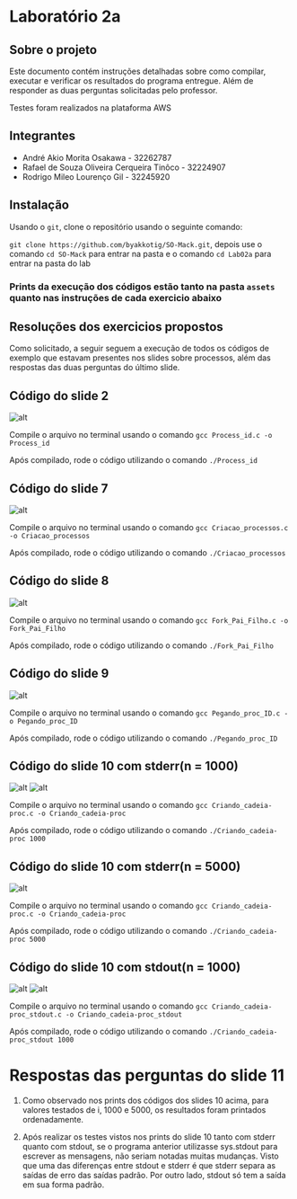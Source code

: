# Laboratório 2a

## Sobre o projeto

Este documento contém instruções detalhadas sobre como compilar, executar e verificar os resultados do programa entregue. Além de responder as duas perguntas solicitadas pelo professor.

Testes foram realizados na plataforma AWS

## Integrantes

- André Akio Morita Osakawa - 32262787
- Rafael de Souza Oliveira Cerqueira Tinôco - 32224907
- Rodrigo Mileo Lourenço Gil - 32245920

## Instalação

Usando o `git`, clone o repositório usando o seguinte comando:

`git clone https://github.com/byakkotig/SO-Mack.git`, depois use o comando `cd SO-Mack` para entrar na pasta e o comando `cd Lab02a` para entrar na pasta do lab

### Prints da execução dos códigos estão tanto na pasta `assets` quanto nas instruções de cada exercicio abaixo

## Resoluções dos exercicios propostos

Como solicitado, a seguir seguem a execução de todos os códigos de exemplo que estavam presentes nos slides sobre processos, além das respostas das duas perguntas do último slide.

## Código do slide 2

![alt](/Lab02a/assets/Process_id.png)

Compile o arquivo no terminal usando o comando `gcc Process_id.c -o Process_id`

Após compilado, rode o código utilizando o comando `./Process_id`

## Código do slide 7

![alt](/Lab02a/assets/Criacao_processos.png)

Compile o arquivo no terminal usando o comando `gcc Criacao_processos.c -o Criacao_processos`

Após compilado, rode o código utilizando o comando `./Criacao_processos`

## Código do slide 8

![alt](/Lab02a/assets/Fork_Pai_Filho.png)

Compile o arquivo no terminal usando o comando `gcc Fork_Pai_Filho.c -o Fork_Pai_Filho`

Após compilado, rode o código utilizando o comando `./Fork_Pai_Filho`

## Código do slide 9

![alt](/Lab02a/assets/Pegando_proc_ID.png)

Compile o arquivo no terminal usando o comando `gcc Pegando_proc_ID.c -o Pegando_proc_ID`

Após compilado, rode o código utilizando o comando `./Pegando_proc_ID`

## Código do slide 10 com stderr(n = 1000)

![alt](/Lab02a/assets/Criando-cadeia-sterr.png)
![alt](/Lab02a/assets/criando_cadeia_sterr2.png)

Compile o arquivo no terminal usando o comando `gcc Criando_cadeia-proc.c -o Criando_cadeia-proc`

Após compilado, rode o código utilizando o comando `./Criando_cadeia-proc 1000`

## Código do slide 10 com stderr(n = 5000)

![alt](/Lab02a/assets/Criando-cadeia-sterr-5000.png)

Compile o arquivo no terminal usando o comando `gcc Criando_cadeia-proc.c -o Criando_cadeia-proc`

Após compilado, rode o código utilizando o comando `./Criando_cadeia-proc 5000`

## Código do slide 10 com stdout(n = 1000)

![alt](/Lab02a/assets/criando-cadeia-stdout.png)
![alt](/Lab02a/assets/criando-cadeia-stdout2.png)

Compile o arquivo no terminal usando o comando `gcc Criando_cadeia-proc_stdout.c -o Criando_cadeia-proc_stdout`

Após compilado, rode o código utilizando o comando `./Criando_cadeia-proc_stdout 1000`

# Respostas das perguntas do slide 11

1) Como observado nos prints dos códigos dos slides 10 acima, para valores testados de i, 1000 e 5000, os resultados foram printados ordenadamente.

2) Após realizar os testes vistos nos prints do slide 10 tanto com stderr quanto com stdout, se o programa anterior utilizasse sys.stdout para escrever as mensagens, não seriam notadas muitas mudanças. Visto que uma das diferenças entre stdout e stderr é que stderr separa as saídas de erro das saídas padrão. Por outro lado, stdout só tem a saída em sua forma padrão.